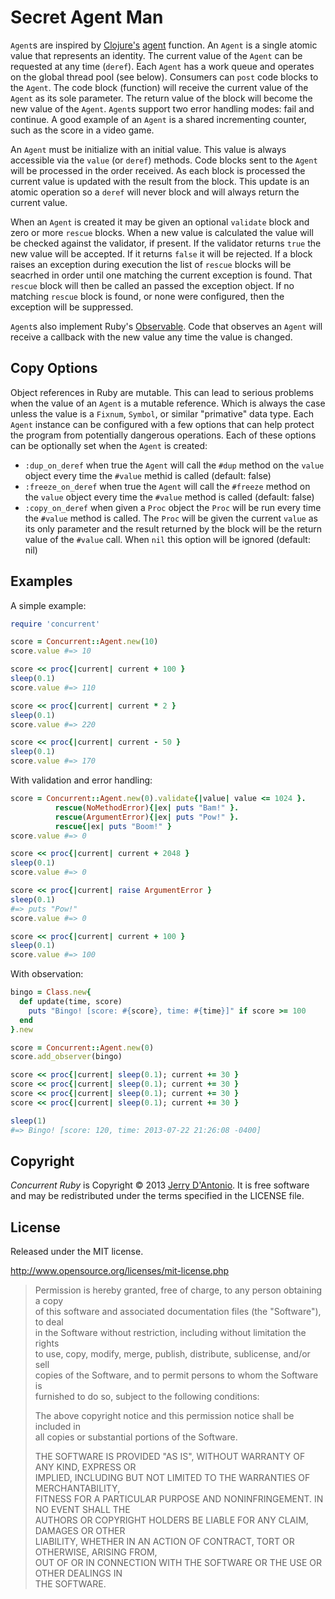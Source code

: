 # Secret Agent Man

`Agent`s are inspired by [Clojure's](http://clojure.org/) [agent](http://clojure.org/agents) function.
An `Agent` is a single atomic value that represents an identity. The current value
of the `Agent` can be requested at any time (`deref`). Each `Agent` has a work queue and operates on
the global thread pool (see below). Consumers can `post` code blocks to the
`Agent`. The code block (function) will receive the current value of the `Agent` as its sole
parameter. The return value of the block will become the new value of the `Agent`. `Agent`s support
two error handling modes: fail and continue. A good example of an `Agent` is a shared incrementing
counter, such as the score in a video game.

An `Agent` must be initialize with an initial value. This value is always accessible via the `value`
(or `deref`) methods. Code blocks sent to the `Agent` will be processed in the order received. As
each block is processed the current value is updated with the result from the block. This update
is an atomic operation so a `deref` will never block and will always return the current value.

When an `Agent` is created it may be given an optional `validate` block and zero or more `rescue`
blocks. When a new value is calculated the value will be checked against the validator, if present.
If the validator returns `true` the new value will be accepted. If it returns `false` it will be
rejected. If a block raises an exception during execution the list of `rescue` blocks will be
seacrhed in order until one matching the current exception is found. That `rescue` block will
then be called an passed the exception object. If no matching `rescue` block is found, or none
were configured, then the exception will be suppressed.

`Agent`s also implement Ruby's [Observable](http://ruby-doc.org/stdlib-1.9.3/libdoc/observer/rdoc/Observable.html).
Code that observes an `Agent` will receive a callback with the new value any time the value
is changed.

## Copy Options

Object references in Ruby are mutable. This can lead to serious problems when
the value of an `Agent` is a mutable reference. Which is always the case unless
the value is a `Fixnum`, `Symbol`, or similar "primative" data type. Each
`Agent` instance can be configured with a few options that can help protect the
program from potentially dangerous operations. Each of these options can be
optionally set when the `Agent` is created:

* `:dup_on_deref` when true the `Agent` will call the `#dup` method on the
  `value` object every time the `#value` methid is called (default: false)
* `:freeze_on_deref` when true the `Agent` will call the `#freeze` method on the
  `value` object every time the `#value` method is called (default: false)
* `:copy_on_deref` when given a `Proc` object the `Proc` will be run every time
  the `#value` method is called. The `Proc` will be given the current `value` as
  its only parameter and the result returned by the block will be the return
  value of the `#value` call. When `nil` this option will be ignored (default:
  nil)

## Examples

A simple example:

```ruby
require 'concurrent'

score = Concurrent::Agent.new(10)
score.value #=> 10

score << proc{|current| current + 100 }
sleep(0.1)
score.value #=> 110

score << proc{|current| current * 2 }
sleep(0.1)
score.value #=> 220

score << proc{|current| current - 50 }
sleep(0.1)
score.value #=> 170
```

With validation and error handling:

```ruby
score = Concurrent::Agent.new(0).validate{|value| value <= 1024 }.
          rescue(NoMethodError){|ex| puts "Bam!" }.
          rescue(ArgumentError){|ex| puts "Pow!" }.
          rescue{|ex| puts "Boom!" }
score.value #=> 0

score << proc{|current| current + 2048 }
sleep(0.1)
score.value #=> 0

score << proc{|current| raise ArgumentError }
sleep(0.1)
#=> puts "Pow!"
score.value #=> 0

score << proc{|current| current + 100 }
sleep(0.1)
score.value #=> 100
```

With observation:

```ruby
bingo = Class.new{
  def update(time, score)
    puts "Bingo! [score: #{score}, time: #{time}]" if score >= 100
  end
}.new

score = Concurrent::Agent.new(0)
score.add_observer(bingo)

score << proc{|current| sleep(0.1); current += 30 }
score << proc{|current| sleep(0.1); current += 30 }
score << proc{|current| sleep(0.1); current += 30 }
score << proc{|current| sleep(0.1); current += 30 }

sleep(1)
#=> Bingo! [score: 120, time: 2013-07-22 21:26:08 -0400]
```

## Copyright

*Concurrent Ruby* is Copyright &copy; 2013 [Jerry D'Antonio](https://twitter.com/jerrydantonio).
It is free software and may be redistributed under the terms specified in the LICENSE file.

## License

Released under the MIT license.

http://www.opensource.org/licenses/mit-license.php  

> Permission is hereby granted, free of charge, to any person obtaining a copy  
> of this software and associated documentation files (the "Software"), to deal  
> in the Software without restriction, including without limitation the rights  
> to use, copy, modify, merge, publish, distribute, sublicense, and/or sell  
> copies of the Software, and to permit persons to whom the Software is  
> furnished to do so, subject to the following conditions:  
> 
> The above copyright notice and this permission notice shall be included in  
> all copies or substantial portions of the Software.  
> 
> THE SOFTWARE IS PROVIDED "AS IS", WITHOUT WARRANTY OF ANY KIND, EXPRESS OR  
> IMPLIED, INCLUDING BUT NOT LIMITED TO THE WARRANTIES OF MERCHANTABILITY,  
> FITNESS FOR A PARTICULAR PURPOSE AND NONINFRINGEMENT. IN NO EVENT SHALL THE  
> AUTHORS OR COPYRIGHT HOLDERS BE LIABLE FOR ANY CLAIM, DAMAGES OR OTHER  
> LIABILITY, WHETHER IN AN ACTION OF CONTRACT, TORT OR OTHERWISE, ARISING FROM,  
> OUT OF OR IN CONNECTION WITH THE SOFTWARE OR THE USE OR OTHER DEALINGS IN  
> THE SOFTWARE.  
